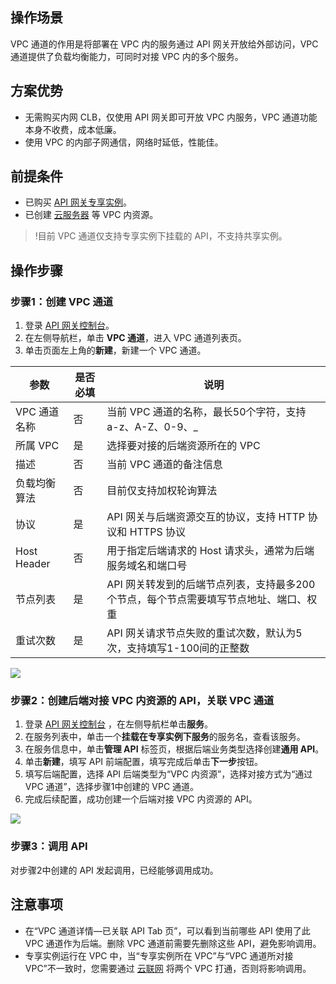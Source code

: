 ## 操作场景

VPC 通道的作用是将部署在 VPC 内的服务通过 API 网关开放给外部访问，VPC 通道提供了负载均衡能力，可同时对接 VPC 内的多个服务。

## 方案优势

- 无需购买内网 CLB，仅使用 API 网关即可开放 VPC 内服务，VPC 通道功能本身不收费，成本低廉。
- 使用 VPC 的内部子网通信，网络时延低，性能佳。

## 前提条件

- 已购买 [API 网关专享实例](https://cloud.tencent.com/document/product/628/55510)。
- 已创建 [云服务器](https://console.cloud.tencent.com/cvm) 等 VPC 内资源。

>!目前 VPC 通道仅支持专享实例下挂载的 API，不支持共享实例。


## 操作步骤

### 步骤1：创建 VPC 通道

1. 登录 [API 网关控制台](https://console.cloud.tencent.com/apigateway)。
2. 在左侧导航栏，单击 **VPC 通道**，进入 VPC 通道列表页。
3. 单击页面左上角的**新建**，新建一个 VPC 通道。

| 参数         | 是否必填 | 说明                                                         |
| ------------ | -------- | ------------------------------------------------------------ |
| VPC 通道名称 | 否       | 当前 VPC 通道的名称，最长50个字符，支持 a-z、A-Z、0-9、_     |
| 所属 VPC     | 是       | 选择要对接的后端资源所在的 VPC                               |
| 描述         | 否       | 当前 VPC 通道的备注信息                                      |
| 负载均衡算法 | 否       | 目前仅支持加权轮询算法                                       |
| 协议         | 是       | API 网关与后端资源交互的协议，支持 HTTP 协议和 HTTPS 协议        |
| Host Header  | 否       | 用于指定后端请求的 Host 请求头，通常为后端服务域名和端口号     |
| 节点列表     | 是       | API 网关转发到的后端节点列表，支持最多200个节点，每个节点需要填写节点地址、端口、权重 |
| 重试次数     | 是       | API 网关请求节点失败的重试次数，默认为5次，支持填写1-100间的正整数 |

![](https://main.qcloudimg.com/raw/5c71c6adbde441c01cbfe8cba590a59b.png)

### 步骤2：创建后端对接 VPC 内资源的 API，关联 VPC 通道

1. 登录 [API 网关控制台](https://console.cloud.tencent.com/apigateway/index?rid=1) ，在左侧导航栏单击**服务**。
2. 在服务列表中，单击一个**挂载在专享实例下服务**的服务名，查看该服务。
3. 在服务信息中，单击**管理 API** 标签页，根据后端业务类型选择创建**通用 API**。
4. 单击**新建**，填写 API 前端配置，填写完成后单击**下一步**按钮。
5. 填写后端配置，选择 API 后端类型为“VPC 内资源”，选择对接方式为“通过 VPC 通道”，选择步骤1中创建的 VPC 通道。
6. 完成后续配置，成功创建一个后端对接 VPC 内资源的 API。

![](https://main.qcloudimg.com/raw/6d1487f4b5ff233db93d5fa314ed7ca9.png)

### 步骤3：调用 API

对步骤2中创建的 API 发起调用，已经能够调用成功。

## 注意事项

- 在“VPC 通道详情—已关联 API Tab 页”，可以看到当前哪些 API 使用了此 VPC 通道作为后端。删除 VPC 通道前需要先删除这些 API，避免影响调用。
- 专享实例运行在 VPC 中，当“专享实例所在 VPC”与“VPC 通道所对接 VPC”不一致时，您需要通过 [云联网](https://console.cloud.tencent.com/vpc/ccn) 将两个 VPC 打通，否则将影响调用。
